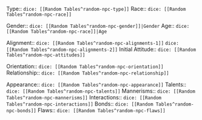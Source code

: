 
Type:: `dice: [[Random Tables^random-npc-type]]`
Race:: `dice: [[Random Tables^random-npc-race]]`

Gender:: `dice: [[Random Tables^random-npc-gender]]|Gender`
Age:: `dice: [[Random Tables^random-npc-race]]|Age`

Alignment:: `dice: [[Random Tables^random-npc-alignments-1]]` `dice: [[Random Tables^random-npc-alignments-2]]`
Initial Attitude:: `dice: [[Random Tables^random-npc-attitudes]]`

Orientation:: `dice: [[Random Tables^random-npc-orientation]]`
Relationship:: `dice: [[Random Tables^random-npc-relationship]]`

Appearance:: `dice: [[Random Tables^random-npc-appearance]]`
Talents:: `dice: [[Random Tables^random-npc-talents]]`
Mannerisms:: `dice: [[Random Tables^random-npc-mannerisms]]`
Interactions:: `dice: [[Random Tables^random-npc-interactions]]`
Bonds:: `dice: [[Random Tables^random-npc-bonds]]`
Flaws:: `dice: [[Random Tables^random-npc-flaws]]`
